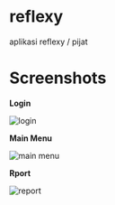# reflexy
aplikasi reflexy / pijat

# Screenshots

**Login**

![login](https://user-images.githubusercontent.com/61179346/109252704-1f5b4700-7829-11eb-8e8b-e818fba65f74.jpg)

**Main Menu**

![main menu](https://user-images.githubusercontent.com/61179346/109252707-208c7400-7829-11eb-8c52-320b293bab1b.jpg)

**Rport**

![report](https://user-images.githubusercontent.com/61179346/109252708-21250a80-7829-11eb-89b0-429cf89d15eb.jpg)

